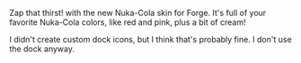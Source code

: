 Zap that thirst! with the new Nuka-Cola skin for Forge. It's full of your favorite Nuka-Cola colors, like red and pink, plus a bit of cream!

I didn't create custom dock icons, but I think that's probably fine. I don't use the dock anyway.
